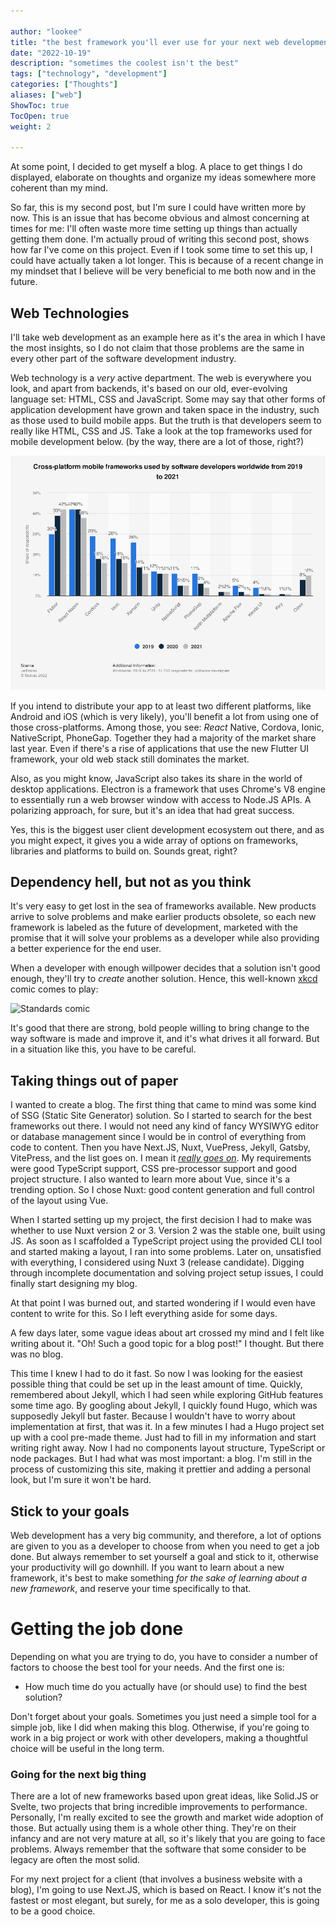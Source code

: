 ```yaml
---

author: "lookee"
title: "the best framework you'll ever use for your next web development project"
date: "2022-10-19"
description: "sometimes the coolest isn't the best"
tags: ["technology", "development"]
categories: ["Thoughts"]
aliases: ["web"]
ShowToc: true
TocOpen: true
weight: 2

---
```


At some point, I decided to get myself a blog. A place to get things I do displayed, elaborate on thoughts and organize my ideas somewhere more coherent than my mind.

So far, this is my second post, but I'm sure I could have written more by now. This is an issue that has become obvious and almost concerning at times for me: I'll often waste more time setting up things than actually getting them done. I'm actually proud of writing this second post, shows how far I've come on this project. Even if I took some time to set this up, I could have actually taken a lot longer. This is because of a recent change in my mindset that I believe will be very beneficial to me both now and in the future.

## Web Technologies

I'll take web development as an example here as it's the area in which I have the most insights, so I do not claim that those problems are the same in every other part of the software development industry.

Web technology is a *very* active department. The web is everywhere you look, and apart from backends, it's based on our old, ever-evolving language set: HTML, CSS and JavaScript. Some may say that other forms of application development have grown and taken space in the industry, such as those used to build mobile apps. But the truth is that developers seem to really like HTML, CSS and JS. Take a look at the top frameworks used for mobile development below. (by the way, there are a lot of those, right?)

![Statistics](stats.png)

If you intend to distribute your app to at least two different platforms, like Android and iOS (which is very likely), you'll benefit a lot from using one of those cross-platforms. Among those, you see: *React* Native, Cordova, Ionic, NativeScript, PhoneGap. Together they had a majority of the market share last year.  Even if there's a rise of applications that use the new Flutter UI framework, your old web stack still dominates the market.

Also, as you might know, JavaScript also takes its share in the world of desktop applications. Electron is a framework that uses Chrome's V8 engine to essentially run a web browser window with access to Node.JS APIs. A polarizing approach, for sure, but it's an idea that had great success.
  
Yes, this is the biggest user client development ecosystem out there, and as you might expect, it gives you a wide array of options on frameworks, libraries and platforms to build on. Sounds great, right?

## Dependency hell, but not as you think

It's very easy to get lost in the sea of frameworks available. New products arrive to solve problems and make earlier products obsolete, so each new framework is labeled as the future of development, marketed with the promise that it will solve your problems as a developer while also providing a better experience for the end user.

When a developer with enough willpower decides that a solution isn't good enough, they'll try to *create* another solution. Hence, this well-known [xkcd](https://xkcd.com/) comic comes to play:

![Standards comic](https://imgs.xkcd.com/comics/standards.png)

It's good that there are strong, bold people willing to bring change to the way software is made and improve it, and it's what drives it all forward. But in a situation like this, you have to be careful.

## Taking things out of paper

I wanted to create a blog. The first thing that came to mind was some kind of SSG (Static Site Generator) solution. So I started to search for the best frameworks out there. I would not need any kind of fancy WYSIWYG editor or database management since I would be in control of everything from code to content. Then you have Next.JS, Nuxt, VuePress, Jekyll, Gatsby, VitePress, and the list goes on. I mean it [*really goes on*](https://jamstack.org/generators/). My requirements were good TypeScript support, CSS pre-processor support and good project structure. I also wanted to learn more about Vue, since it's a trending option. So I chose Nuxt: good content generation and full control of the layout using Vue.

When I started setting up my project, the first decision I had to make was whether to use Nuxt version 2 or 3. Version 2 was the stable one, built using JS. As soon as I scaffolded a TypeScript project using the provided CLI tool and started making a layout, I ran into some problems. Later on, unsatisfied with everything, I considered using Nuxt 3 (release candidate). Digging through incomplete documentation and solving project setup issues, I could finally start designing my blog.

At that point I was burned out, and started wondering if I would even have content to write for this. So I left everything aside for some days.

A few days later, some vague ideas about art crossed my mind and I felt like writing about it. "Oh! Such a good topic for a blog post!" I thought. But there was no blog.

This time I knew I had to do it fast. So now I was looking for the easiest possible thing that could be set up in the least amount of time. Quickly, remembered about Jekyll, which I had seen while exploring GitHub features some time ago. By googling about Jekyll, I quickly found Hugo, which was supposedly Jekyll but faster. Because I wouldn't have to worry about implementation at first, that was it. In a few minutes I had a Hugo project set up with a cool pre-made theme. Just had to fill in my information and start writing right away. Now I had no components layout structure, TypeScript or node packages. But I had what was most important: a blog. I'm still in the process of customizing this site, making it prettier and adding a personal look, but I'm sure it won't be hard.

## Stick to your goals

Web development has a very big community, and therefore, a lot of options are given to you as a developer to choose from when you need to get a job done. But always remember to set yourself a goal and stick to it, otherwise your productivity will go downhill. If you want to learn about a new framework, it's best to make something *for the sake of learning about a new framework*, and reserve your time specifically to that.

# Getting the job done

Depending on what you are trying to do, you have to consider a number of factors to choose the best tool for your needs. And the first one is:

- How much time do you actually have (or should use) to find the best solution?

Don't forget about your goals. Sometimes you just need a simple tool for a simple job, like I did when making this blog. Otherwise, if you're going to work in a big project or work with other developers, making a thoughtful choice will be useful in the long term.

### Going for the next big thing

There are a lot of new frameworks based upon great ideas, like Solid.JS or Svelte, two projects that bring incredible improvements to performance. Personally, I'm really excited to see the growth and market wide adoption of those. But actually using them is a whole other thing. They're on their infancy and are not very mature at all, so it's likely that you are going to face problems. Always remember that the software that some consider to be legacy are often the most solid.

For my next project for a client (that involves a business website with a blog), I'm going to use Next.JS, which is based on React. I know it's not the fastest or most elegant, but surely, for me as a solo developer, this is going to be a good choice.

